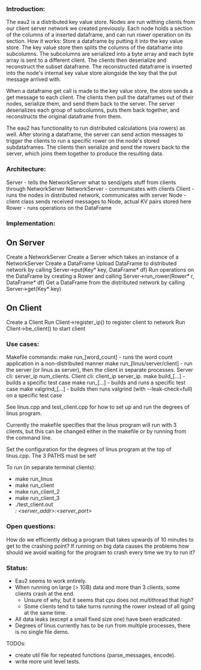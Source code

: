 ### Introduction:
 
The eau2 is a distributed key value store. Nodes are run withing clients from our client server network we created previously. Each node holds a section of the columns of a inserted dataframe, and can run rower operation on its section. How it works: Store a dataframe by putting it into the key value store. The key value store then splits the columns of the dataframe into subcolumns. The subcolumns are serialized into a byte array and each byte array is sent to a different client. The clients then deserialize and reconstruct the subset dataframe. The reconstructed dataframe is inserted into the node's internal key value store alongside the key that the put message arrived with.

When a dataframe get call is made to the key value store, the store sends a get message to each client. The clients then pull the dataframes out of their nodes, serialize them, and send them back to the server. The server deserializes each group of subcolumns, puts them back together, and reconstructs the original dataframe from them.

The eau2 has functionality to run distributed calculations (via rowers) as well. After storing a dataframe, the server can send action messages to trigger the clients to run a specific rower on the node's stored subdataframes. The clients then serialize and send the rowers back to the server, which joins them together to produce the resulting data.

### Architecture: 

 Server -           tells the NetworkServer what to send/gets stuff from clients through NetworkServer
 NetworkServer -    communicates with clients
 Client -           runs the nodes in distributed network, communicates with server
 Node -             client class sends received messages to Node, actual KV pairs stored here 
 Rower -            runs operations on the DataFrame
 
### Implementation: 
 
On Server
----------------
Create a NetworkServer
Create a Server which takes an instance of a NetworkServer
Create a DataFrame
Upload DataFrame to distributed network by calling Server->put(Key* key, DataFrame* df)
Run operations on the DataFrame by creating a Rower and calling Server->run_rower(Rower* r, DataFrame* df)
Get a DataFrame from the distributed network by calling Server->get(Key* key)

On Client
---------------- 
Create a Client
Run Client->register_ip() to register client to network
Run Client->be_client() to start client

### Use cases:

Makefile commands:
make run_[word_count] - runs the word count application in a non-distributed manner
make run_[linus/server/client] - run the server (or linus as server), then the client in separate processes. Server cli: server_ip num_clients. Client cli: client_ip server_ip.
make build_[...] - builds a specific test case
make run_[...] - builds and runs a specific test case
make valgrind_[...] - builds then runs valgrind (with --leak-check=full) on a specific test case

See linus.cpp and test_client.cpp for how to set up and run the degrees of linus program.

Currently the makefile specifies that the linus program will run with 3 clients, but this can be changed either in the makefile or by running from the command line.

Set the configuration for the degrees of linus program at the top of linus.cpp.
The 3 PATHS must be set!

To run (in separate terminal clients):
- make run_linus
- make run_client
- make run_client_2
- make run_client_3
- ./test_client.out <address>:<port> <server_addr>:<server_port>

### Open questions:

How do we efficiently debug a program that takes upwards of 10 minutes to get to the crashing point? If running on big data causes the problems how should we avoid waiting for the program to crash every time we try to run it?

### Status:

- Eau2 seems to work entirely.
- When running on large (> 1GB) data and more than 3 clients, some clients crash at the end.
    - Unsure of why, but it seems that cpu does not multithread that high?
    - Some clients tend to take turns running the rower instead of all going at the same time.
- All data leaks (except a small fixed size one) have been eradicated.
- Degrees of linus currently has to be run from multiple processes, there is no single file demo.

TODOs:
- create util file for repeated functions (parse_messages, encode).
- write more unit level tests.
